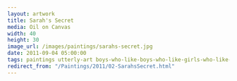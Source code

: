 ```yaml
---
layout: artwork
title: Sarah's Secret
media: Oil on Canvas
width: 40
height: 30
image_url: /images/paintings/sarahs-secret.jpg
date: 2011-09-04 05:00:00
tags: paintings utterly-art boys-who-like-boys-who-like-girls-who-like-girls
redirect_from: "/Paintings/2011/02-SarahsSecret.html"
---
```

